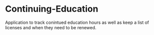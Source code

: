 # Continuing-Education

Application to track conintued education hours as well as keep a list of licenses and when they need to be renewed.
